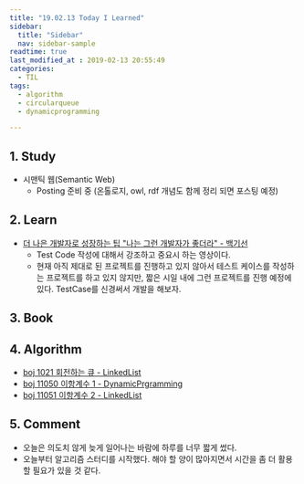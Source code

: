 ```yaml
---
title: "19.02.13 Today I Learned"
sidebar:
  title: "Sidebar"
  nav: sidebar-sample
readtime: true
last_modified_at : 2019-02-13 20:55:49
categories:
  - TIL
tags:
  - algorithm
  - circularqueue
  - dynamicprogramming

---
```


## 1. Study

- 시맨틱 웹(Semantic Web)
  - Posting 준비 중 (온톨로지, owl, rdf 개념도 함께 정리 되면 포스팅 예정)

## 2. Learn

- [더 나은 개발자로 성장하는 팁 "나는 그런 개발자가 좋더라" - 백기선](https://www.youtube.com/watch?v=s_Zdl28NEM4)
  - Test Code 작성에 대해서 강조하고 중요시 하는 영상이다.
  - 현재 아직 제대로 된 프로젝트를 진행하고 있지 않아서 테스트 케이스를 작성하는 프로젝트를 하고 있지 않지만, 짧은 시일 내에 그런 프로젝트를 진행 예정에 있다. TestCase를 신경써서 개발을 해보자.

## 3. Book


## 4. Algorithm

- [boj 1021 회전하는 큐 - LinkedList](https://github.com/jinhyeok-kim/Algorithm/blob/master/Java/boj/_1021_CircularQueue/src/Main.java)
- [boj 11050 이항계수 1 - DynamicPrgramming](hhttps://github.com/jinhyeok-kim/Algorithm/blob/master/Java/boj/_11050_BinomialTheorem/src/Main.java)
- [boj 11051 이항계수 2 - LinkedList](https://github.com/jinhyeok-kim/Algorithm/blob/master/Java/boj/_11051_BinomialTheorem2/src/Main.java)

## 5. Comment

- 오늘은 의도치 않게 늦게 일어나는 바람에 하루를 너무 짧게 썼다.
- 오늘부터 알고리즘 스터디를 시작했다. 해야 할 양이 많아지면서 시간을 좀 더 활용 할 필요가 있을 것 같다.